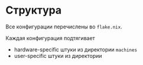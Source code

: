 # Структура

Все конфигурации перечислены во `flake.nix`.

Каждая конфигурация подтягивает

- hardware-specific штуки из директории `machines`
- user-specific штуки из директории 
